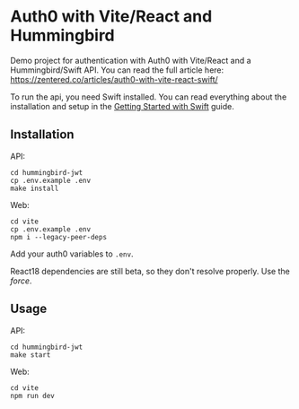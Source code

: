 # Auth0 with Vite/React and Hummingbird

Demo project for authentication with Auth0 with Vite/React and a
Hummingbird/Swift API. You can read the full article here:
https://zentered.co/articles/auth0-with-vite-react-swift/

To run the api, you need Swift installed. You can read everything about the
installation and setup in the
[Getting Started with Swift](https://www.swift.org/getting-started/) guide.

## Installation

API:

```
cd hummingbird-jwt
cp .env.example .env
make install
```

Web:

```
cd vite
cp .env.example .env
npm i --legacy-peer-deps
```

Add your auth0 variables to `.env`.

React18 dependencies are still beta, so they don't resolve properly. Use the
_force_.

## Usage

API:

```
cd hummingbird-jwt
make start
```

Web:

```
cd vite
npm run dev
```
